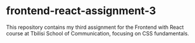 # frontend-react-assignment-3
This repository contains my third assignment for the Frontend with React course at Tbilisi School of Communication, focusing on CSS fundamentals.
